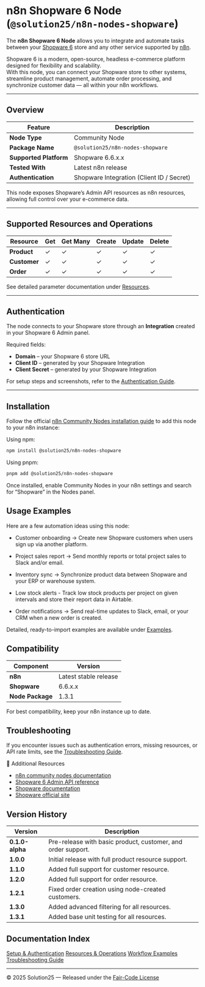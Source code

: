 # n8n Shopware 6 Node (`@solution25/n8n-nodes-shopware`)

The **n8n Shopware 6 Node** allows you to integrate and automate tasks between your [Shopware 6](https://www.shopware.com) store and any other service supported by [n8n](https://n8n.io/).  

Shopware 6 is a modern, open-source, headless e-commerce platform designed for flexibility and scalability.  
With this node, you can connect your Shopware store to other systems, streamline product management, automate order processing, and synchronize customer data — all within your n8n workflows.

---

## Overview

| Feature | Description |
|----------|--------------|
| **Node Type** | Community Node |
| **Package Name** | `@solution25/n8n-nodes-shopware` |
| **Supported Platform** | Shopware 6.6.x.x |
| **Tested With** | Latest n8n release |
| **Authentication** | Shopware Integration (Client ID / Secret) |

This node exposes Shopware’s Admin API resources as n8n resources, allowing full control over your e-commerce data.

---

## Supported Resources and Operations

| Resource | Get | Get Many | Create | Update | Delete |
|----------|-----|----------|--------|--------|--------|
| **Product** | ✓ | ✓ | ✓ | ✓ | ✓ |
| **Customer** | ✓ | ✓ | ✓ | ✓ | ✓ |
| **Order** | ✓ | ✓ | ✓ | ✓ | ✓ |

See detailed parameter documentation under [Resources](resources/products.md).

---

## Authentication

The node connects to your Shopware store through an **Integration** created in your Shopware 6 Admin panel.  

Required fields:
- **Domain** – your Shopware 6 store URL  
- **Client ID** – generated by your Shopware Integration  
- **Client Secret** – generated by your Shopware Integration  

For setup steps and screenshots, refer to the [Authentication Guide](setup/authentication.md).

---

## Installation

Follow the official [n8n Community Nodes installation guide](https://docs.n8n.io/integrations/community-nodes/installation/) to add this node to your n8n instance:

Using npm:

```bash
npm install @solution25/n8n-nodes-shopware
```

Using pnpm:

```bash
pnpm add @solution25/n8n-nodes-shopware
```

Once installed, enable Community Nodes in your n8n settings and search for “Shopware” in the Nodes panel.

## Usage Examples

Here are a few automation ideas using this node:

- Customer onboarding → Create new Shopware customers when users sign up via another platform.

- Project sales report → Send monthly reports or total project sales to Slack and/or email.

- Inventory sync → Synchronize product data between Shopware and your ERP or warehouse system.

- Low stock alerts - Track low stock products per project on given intervals and store their report data in Airtable.

- Order notifications → Send real-time updates to Slack, email, or your CRM when a new order is created.

Detailed, ready-to-import examples are available under [Examples](examples/low-stock-alert.md).

## Compatibility

| Component | Version |
|-----------|---------|
| **n8n**	| Latest stable release |
| **Shopware** | 6.6.x.x |
| **Node Package** | 1.3.1 |

For best compatibility, keep your n8n instance up to date.

## Troubleshooting

If you encounter issues such as authentication errors, missing resources, or API rate limits, see the [Troubleshooting Guide](troubleshooting.md).

🔗 Additional Resources

* [n8n community nodes documentation](https://docs.n8n.io/integrations/#community-nodes)
* [Shopware 6 Admin API reference](https://shopware.stoplight.io/docs/admin-api/twpxvnspkg3yu-quick-start-guide)
* [Shopware documentation](https://docs.shopware.com)
* [Shopware official site](https://www.shopware.com)

## Version History

| Version         | Description                                                  |
| --------------- | ------------------------------------------------------------ |
| **0.1.0-alpha** | Pre-release with basic product, customer, and order support. |
| **1.0.0**       | Initial release with full product resource support.          |
| **1.1.0**       | Added full support for customer resource.                    |
| **1.2.0**       | Added full support for order resource.                       |
| **1.2.1**       | Fixed order creation using node-created customers.           |
| **1.3.0**       | Added advanced filtering for all resources.                  |
| **1.3.1**       | Added base unit testing for all resources.                   |

## Documentation Index

[Setup & Authentication](setup/authentication.md)
[Resources & Operations](resources/product.md)
[Workflow Examples](workflows/low-stock-alerts.md)
[Troubleshooting Guide](troubleshooting.md)

---

© 2025 Solution25 — Released under the [Fair-Code License](https://faircode.io/)
